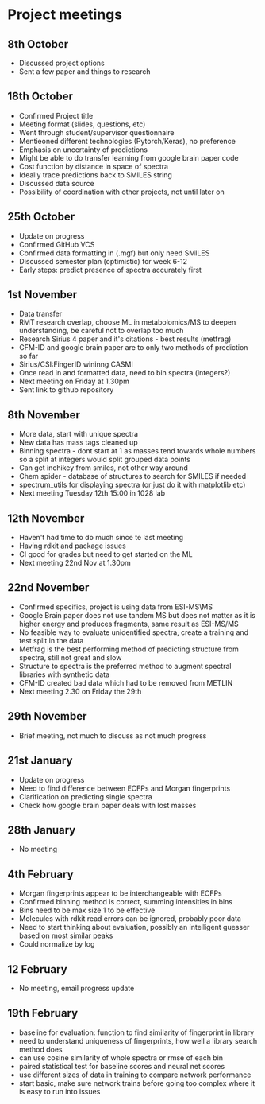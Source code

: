 # Project meetings

## 8th October

* Discussed project options
* Sent a few paper and things to research

## 18th October

* Confirmed Project title
* Meeting format (slides, questions, etc)
* Went through student/supervisor questionnaire 
* Mentieoned different technologies (Pytorch/Keras), no preference
* Emphasis on uncertainty of predictions
* Might be able to do transfer learning from google brain paper code
* Cost function by distance in space of spectra
* Ideally trace predictions back to SMILES string
* Discussed data source
* Possibility of coordination with other projects, not until later on

## 25th October

* Update on progress
* Confirmed GitHub VCS
* Confirmed data formatting in (.mgf) but only need SMILES
* Discussed semester plan (optimistic) for week 6-12
* Early steps: predict presence of spectra accurately first

## 1st November

* Data transfer
* RMT research overlap, choose ML in metabolomics/MS to deepen understanding, be careful not to overlap too much
* Research Sirius 4 paper and it's citations - best results (metfrag) 
* CFM-ID and google brain paper are to only two methods of prediction so far
* Sirius/CSI:FingerID wininng CASMI
* Once read in and formatted data, need to bin spectra (integers?)
* Next meeting on Friday at 1.30pm
* Sent link to github repository

## 8th November

* More data, start with unique spectra
* New data has mass tags cleaned up
* Binning spectra - dont start at 1 as masses tend towards whole numbers so a split at integers would split grouped data points
* Can get inchikey from smiles, not other way around
* Chem spider - database of structures to search for SMILES if needed
* spectrum_utils for displaying spectra (or just do it with matplotlib etc)
* Next meeting Tuesday 12th 15:00 in 1028 lab

## 12th November

* Haven't had time to do much since te last meeting
* Having rdkit and package issues
* CI good for grades but need to get started on the ML
* Next meeting 22nd Nov at 1.30pm

## 22nd November

* Confirmed specifics, project is using data from ESI-MS\MS
* Google Brain paper does not use tandem MS but does not matter as it is higher energy and produces fragments, same result as ESI-MS/MS
* No feasible way to evaluate unidentified spectra, create a training and test split in the data
* Metfrag is the best performing method of predicting structure from spectra, still not great and slow
* Structure to spectra is the preferred method to augment spectral libraries with synthetic data
* CFM-ID created bad data which had to be removed from METLIN
* Next meeting 2.30 on Friday the 29th

## 29th November

* Brief meeting, not much to discuss as not much progress

## 21st January

* Update on progress
* Need to find difference between ECFPs and Morgan fingerprints
* Clarification on predicting single spectra 
* Check how google brain paper deals with lost masses

## 28th January

* No meeting

## 4th February

* Morgan fingerprints appear to be interchangeable with ECFPs
* Confirmed binning method is correct, summing intensities in bins
* Bins need to be max size 1 to be effective
* Molecules with rdkit read errors can be ignored, probably poor data
* Need to start thinking about evaluation, possibly an intelligent guesser based on most similar peaks
* Could normalize by log

## 12 February

* No meeting, email progress update

## 19th February

* baseline for evaluation: function to find similarity of fingerprint in library
* need to understand uniqueness of fingerprints, how well a library search method does
* can use cosine similarity of whole spectra or rmse of each bin
* paired statistical test for baseline scores and neural net scores
* use different sizes of data in training to compare network performance
* start basic, make sure network trains before going too complex where it is easy to run into issues